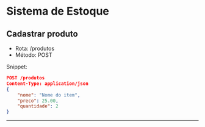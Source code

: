 # Sistema de Estoque

## Cadastrar produto

- Rota: /produtos
- Método: POST

Snippet:
```json
POST /produtos
Content-Type: application/json
{
	"nome": "Nome do item",
	"preco": 25.00,
	"quantidade": 2
}
```
---
